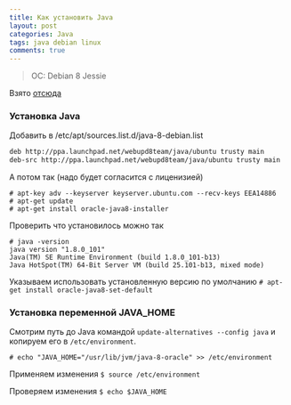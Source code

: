 ```yaml
---
title: Как установить Java
layout: post
categories: Java
tags: java debian linux
comments: true
---
```


> OC: Debian 8 Jessie

Взято [отсюда](http://tecadmin.net/install-java-8-on-debian/)

### Установка Java

Добавить в /etc/apt/sources.list.d/java-8-debian.list
```bash
deb http://ppa.launchpad.net/webupd8team/java/ubuntu trusty main
deb-src http://ppa.launchpad.net/webupd8team/java/ubuntu trusty main
```

А потом так (надо будет согласится с лиценизией)
```
# apt-key adv --keyserver keyserver.ubuntu.com --recv-keys EEA14886
# apt-get update
# apt-get install oracle-java8-installer
```

Проверить что установилось можно так
```
# java -version
java version "1.8.0_101"
Java(TM) SE Runtime Environment (build 1.8.0_101-b13)
Java HotSpot(TM) 64-Bit Server VM (build 25.101-b13, mixed mode)
```

Указываем использовать установленную версию по умолчанию `# apt-get install oracle-java8-set-default`

### Установка переменной JAVA_HOME

Смотрим путь до Java командой `update-alternatives --config java`  и копируем его в `/etc/environment`.

```
# echo "JAVA_HOME="/usr/lib/jvm/java-8-oracle" >> /etc/environment
```

Применяем изменения `$ source /etc/environment`

Проверяем изменения `$ echo $JAVA_HOME`